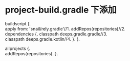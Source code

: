 # project-build.gradle 下添加
buildscript {.  
   apply from: 'snail/rely.gradle'//1. 
    addRepos(repositories)//2.  
    dependencies {. 
        classpath deeps.gradle.gradle//3.  
        classpath deeps.gradle.kotlin//4. 
    }. 
}. 

allprojects {.  
    addRepos(repositories). 
}. 
